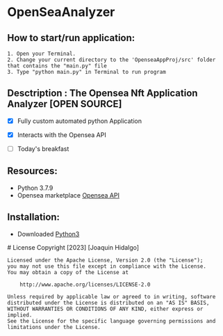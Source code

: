 # OpenSeaAnalyzer



## How to start/run application:
    1. Open your Terminal.
    2. Change your current directory to the 'OpenseaAppProj/src' folder that contains the "main.py" file
    3. Type "python main.py" in Terminal to run program
    

## Desctription : The Opensea Nft Application Analyzer [OPEN SOURCE]
- [x] Fully custom automated python Application
- [x] Interacts with the Opensea API 
- [ ] Today's breakfast



## Resources:
-  Python 3.7.9 
- Opensea marketplace [Opensea API](https://docs.opensea.io/v1.0/reference/api-overview)
    
## Installation:
- Downloaded [Python3](https://www.python.org/downloads/release/python-379/)



<p> </p>
# License
    Copyright [2023] [Joaquin Hidalgo]

    Licensed under the Apache License, Version 2.0 (the "License");
    you may not use this file except in compliance with the License.
    You may obtain a copy of the License at

        http://www.apache.org/licenses/LICENSE-2.0

    Unless required by applicable law or agreed to in writing, software
    distributed under the License is distributed on an "AS IS" BASIS,
    WITHOUT WARRANTIES OR CONDITIONS OF ANY KIND, either express or implied.
    See the License for the specific language governing permissions and
    limitations under the License.
    
    

